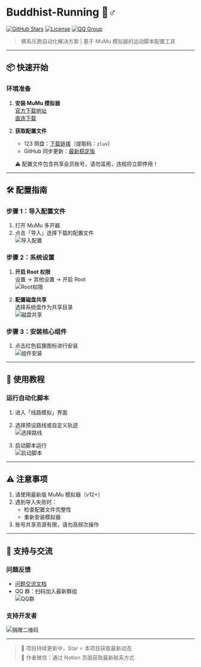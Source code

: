 # Buddhist-Running 🏃♂️

[![GitHub Stars](https://img.shields.io/github/stars/ZluxYao/Buddhist-Running?style=social)](https://github.com/ZluxYao/Buddhist-Running)
[![License](https://img.shields.io/badge/License-MIT-blue.svg)](https://opensource.org/licenses/MIT)
[![QQ Group](https://img.shields.io/badge/QQ群-问题交流-blue)](https://www.notion.so/8a5c19e016164835a3ed017080efa383?pvs=21)

> 佛系乐跑自动化解决方案 | 基于 MuMu 模拟器的运动脚本配置工具

---

## 📦 快速开始

### 环境准备
1. **安装 MuMu 模拟器**  
   [官方下载地址](https://mumu.163.com/)  
   [直连下载](https://adl.netease.com/d/g/mumu/c/gw_mumu12?type=pc&direct=1)

2. **获取配置文件**  
   - 123 网盘：[下载链接](https://www.123865.com/s/tJAlVv-oxWBH)（提取码：`zlux`）
   - GitHub 同步更新：[最新稳定版](https://github.com/ZluxYao/Buddhist-Running)

   ⚠️ 配置文件包含共享会员账号，请勿滥用，违规将立即停用！

---

## 🛠️ 配置指南

### 步骤 1：导入配置文件
1. 打开 MuMu 多开器
2. 点击「导入」选择下载的配置文件  
   ![导入配置](https://prod-files-secure.s3.us-west-2.amazonaws.com/13684b4d-e34e-4515-a96f-ae24ed9f6481/8f393958-bcfb-4084-991e-b09575d0964a/bc07b0891d81642464464b8f06c1064.png)

### 步骤 2：系统设置
1. **开启 Root 权限**  
   设置 → 其他设置 → 开启 Root  
   ![Root权限](https://prod-files-secure.s3.us-west-2.amazonaws.com/13684b4d-e34e-4515-a96f-ae24ed9f6481/f78b138a-5e3e-4f60-9770-20884cbbb083/892911a752c7e42ab9705c154a4b09f.png)

2. **配置磁盘共享**  
   选择系统盘作为共享目录  
   ![磁盘共享](https://prod-files-secure.s3.us-west-2.amazonaws.com/13684b4d-e34e-4515-a96f-ae24ed9f6481/8747aa63-4865-42b7-9262-3654ce885446/392277c26f1bbd48505a9ff45269965.png)

### 步骤 3：安装核心组件
1. 点击红色狐狸图标进行安装  
   ![组件安装](https://prod-files-secure.s3.us-west-2.amazonaws.com/13684b4d-e34e-4515-a96f-ae24ed9f6481/9ec67a9c-c850-4ef8-97a6-289ba617ed9b/a235d521b235af2694c0ce5a73d9702.png)

---

## 🚀 使用教程

### 运行自动化脚本
1. 进入「线路模拟」界面
2. 选择预设路线或自定义轨迹  
   ![选择路线](https://prod-files-secure.s3.us-west-2.amazonaws.com/13684b4d-e34e-4515-a96f-ae24ed9f6481/c6a5ef75-2a6c-4038-911c-34de36a7a67a/image.png)

3. 启动脚本运行  
   ![启动脚本](https://prod-files-secure.s3.us-west-2.amazonaws.com/13684b4d-e34e-4515-a96f-ae24ed9f6481/77c73b6d-63e6-40e8-9976-3259dcf65756/image.png)

---

## ⚠️ 注意事项
1. 请使用最新版 MuMu 模拟器（v12+）
2. 遇到导入失败时：
   - 检查配置文件完整性
   - 重新安装模拟器
3. 账号共享资源有限，请勿高频次操作

---

## 🤝 支持与交流

### 问题反馈
- [问题交流文档](https://www.notion.so/8a5c19e016164835a3ed017080efa383?pvs=21)
- QQ 群：扫码加入最新群组  
  ![QQ群](https://prod-files-secure.s3.us-west-2.amazonaws.com/13684b4d-e34e-4515-a96f-ae24ed9f6481/ea450dbf-8948-4ba1-a03e-4797d385f991/wx.jpg)

### 支持开发者
![捐赠二维码](https://prod-files-secure.s3.us-west-2.amazonaws.com/13684b4d-e34e-4515-a96f-ae24ed9f6481/b7cb02fd-2873-4965-b82b-5567c068fa1c/9be26c5f62bd4f4c74ac6519df62d68.jpg)

---

> 📌 项目持续更新中，Star ⭐ 本项目获取最新动态  
> 📧 作者微信：通过 Notion 页面获取最新联系方式
